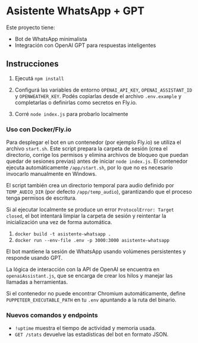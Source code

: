 # Asistente WhatsApp + GPT

Este proyecto tiene:
- Bot de WhatsApp minimalista
- Integración con OpenAI GPT para respuestas inteligentes

## Instrucciones

1. Ejecutá `npm install`


2. Configurá las variables de entorno `OPENAI_API_KEY`, `OPENAI_ASSISTANT_ID` y `OPENWEATHER_KEY`. Podés copiarlas desde el archivo `.env.example` y completarlas o definirlas como secretos en Fly.io.


3. Corré `node index.js` para probarlo localmente

### Uso con Docker/Fly.io

Para desplegar el bot en un contenedor (por ejemplo Fly.io) se utiliza el archivo `start.sh`. Este script prepara la carpeta de sesión (crea el directorio, corrige los permisos y elimina archivos de bloqueo que puedan quedar de sesiones previas) antes de iniciar `node index.js`. El contenedor ejecuta automáticamente `/app/start.sh`, por lo que no es necesario invocarlo manualmente en Windows.

El script también crea un directorio temporal para audio definido por `TEMP_AUDIO_DIR` (por defecto `/app/temp_audio`), garantizando que el proceso tenga permisos de escritura.


Si al ejecutar localmente se produce un error `ProtocolError: Target closed`, el bot intentará limpiar la carpeta de sesión y reintentar la inicialización una vez de forma automática.

1. `docker build -t asistente-whatsapp .`
2. `docker run --env-file .env -p 3000:3000 asistente-whatsapp`

El bot mantiene la sesión de WhatsApp usando volúmenes persistentes y responde usando GPT.

La lógica de interacción con la API de OpenAI se encuentra en `openaiAssistant.js`,
que se encarga de crear los hilos y manejar las llamadas a herramientas.


Si el contenedor no puede encontrar Chromium automáticamente, define `PUPPETEER_EXECUTABLE_PATH` en tu `.env` apuntando a la ruta del binario.

### Nuevos comandos y endpoints

- `!uptime` muestra el tiempo de actividad y memoria usada.
- `GET /stats` devuelve las estadísticas del bot en formato JSON.

